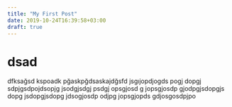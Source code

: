 ```yaml
---
title: "My First Post"
date: 2019-10-24T16:39:58+03:00
draft: true
---
```


<h1>dsad</h1>
dfksağsd kspoadk pğaskpğdsaskajdğsfd jsgıjopdjogds pogj dopgj sdpjgsdpojdsopjg jsodgjsdgj psdgj opsgjosd g jopsgjosdp gjodpgjsdopgjs dopg jsdopgjsdopg jdsogjosdp odjpg jopsgjopds gdjosgosdpjpo
